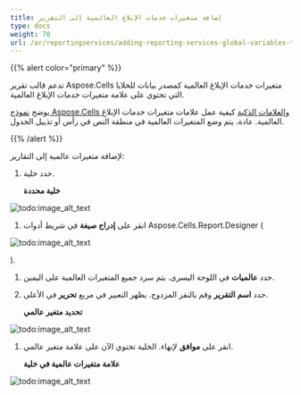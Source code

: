 ```yaml
---
title: إضافة متغيرات خدمات الإبلاغ العالمية إلى التقرير
type: docs
weight: 70
url: /ar/reportingservices/adding-reporting-services-global-variables-to-report/
---
```


{{% alert color="primary" %}} 

تدعم قالب تقرير Aspose.Cells متغيرات خدمات الإبلاغ العالمية كمصدر بيانات للخلايا التي تحتوي على علامة متغيرات خدمات الإبلاغ العالمية. 

يوضح [نموذج Aspose.Cells والعلامات الذكية](/cells/ar/reportingservices/aspose-cells-template-and-smart-markers/) كيفية عمل علامات متغيرات خدمات الإبلاغ العالمية. عادة، يتم وضع المتغيرات العالمية في منطقة النص في رأس أو تذييل الجدول.

{{% /alert %}} 

لإضافة متغيرات عالمية إلى التقارير:

1. حدد خلية. 

   **خلية محددة** 

![todo:image_alt_text](adding-reporting-services-global-variables-to-report_1.png)




1. انقر على **إدراج صيغة** في شريط أدوات Aspose.Cells.Report.Designer (

![todo:image_alt_text](adding-reporting-services-global-variables-to-report_2.png)

).

1. حدد **عالميات** في اللوحة اليسرى.
   يتم سرد جميع المتغيرات العالمية على اليمين. 
1. حدد **اسم التقرير** وقم بالنقر المزدوج.
   يظهر التعبير في مربع **تحرير** في الأعلى. 

   **تحديد متغير عالمي** 

![todo:image_alt_text](adding-reporting-services-global-variables-to-report_3.png)




1. انقر على **موافق** لإنهاء.
   الخلية تحتوي الآن على علامة متغير عالمي. 

   **علامة متغيرات عالمية في خلية** 

![todo:image_alt_text](adding-reporting-services-global-variables-to-report_4.png)
